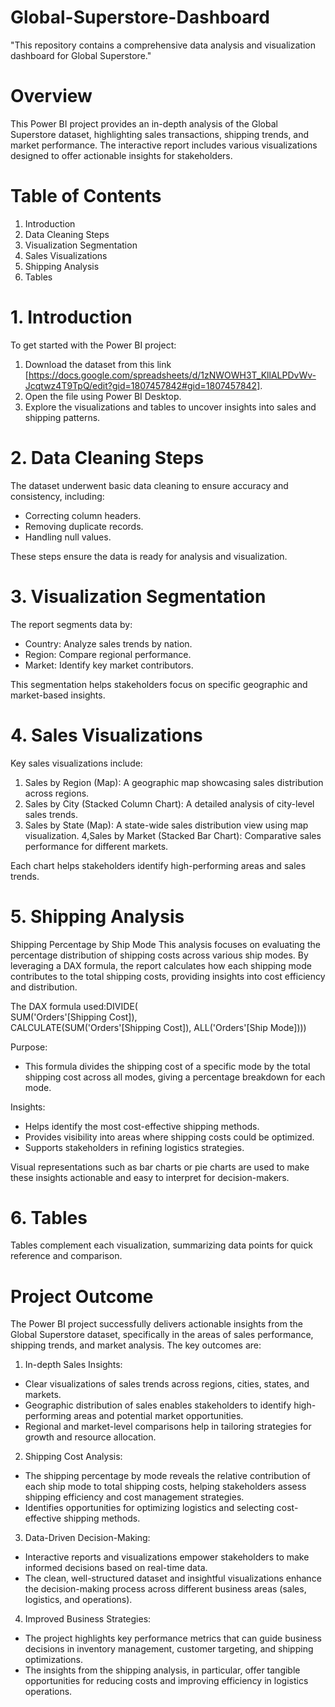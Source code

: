 # Global-Superstore-Dashboard

"This repository contains a comprehensive data analysis and visualization dashboard for Global Superstore."

# Overview

This Power BI project provides an in-depth analysis of the Global Superstore dataset, highlighting sales transactions, shipping trends, and market performance. The interactive report includes various visualizations designed to offer actionable insights for stakeholders.


# Table of Contents

1. Introduction
2. Data Cleaning Steps
3. Visualization Segmentation
4. Sales Visualizations
5. Shipping Analysis
6. Tables

# 1. Introduction

To get started with the Power BI project:

1. Download the dataset from this link [https://docs.google.com/spreadsheets/d/1zNWOWH3T_KllALPDvWv-Jcqtwz4T9TpQ/edit?gid=1807457842#gid=1807457842].
2. Open the file using Power BI Desktop.
3. Explore the visualizations and tables to uncover insights into sales and shipping patterns.

# 2. Data Cleaning Steps

The dataset underwent basic data cleaning to ensure accuracy and consistency, including:

- Correcting column headers.
- Removing duplicate records.
- Handling null values.

These steps ensure the data is ready for analysis and visualization.

# 3. Visualization Segmentation

The report segments data by:

- Country: Analyze sales trends by nation.
- Region: Compare regional performance.
- Market: Identify key market contributors.

This segmentation helps stakeholders focus on specific geographic and market-based insights.

# 4. Sales Visualizations

Key sales visualizations include:

1. Sales by Region (Map): A geographic map showcasing sales distribution across regions.
2. Sales by City (Stacked Column Chart): A detailed analysis of city-level sales trends.
3. Sales by State (Map): A state-wide sales distribution view using map visualization.
4,Sales by Market (Stacked Bar Chart): Comparative sales performance for different markets.

Each chart helps stakeholders identify high-performing areas and sales trends.

# 5. Shipping Analysis

Shipping Percentage by Ship Mode
This analysis focuses on evaluating the percentage distribution of shipping costs across various ship modes. By leveraging a DAX formula, the report calculates how each shipping mode contributes to the total shipping costs, providing insights into cost efficiency and distribution.

The DAX formula used:DIVIDE(  
    SUM('Orders'[Shipping Cost]),  
    CALCULATE(SUM('Orders'[Shipping Cost]), ALL('Orders'[Ship Mode])))

Purpose: 
- This formula divides the shipping cost of a specific mode by the total shipping cost across all modes, giving a percentage breakdown for each mode.

Insights:
- Helps identify the most cost-effective shipping methods.
- Provides visibility into areas where shipping costs could be optimized.
- Supports stakeholders in refining logistics strategies.

Visual representations such as bar charts or pie charts are used to make these insights actionable and easy to interpret for decision-makers.



# 6. Tables

Tables complement each visualization, summarizing data points for quick reference and comparison.

# Project Outcome

The Power BI project successfully delivers actionable insights from the Global Superstore dataset, specifically in the areas of sales performance, shipping trends, and market analysis. The key outcomes are:

1. In-depth Sales Insights:

- Clear visualizations of sales trends across regions, cities, states, and markets.
- Geographic distribution of sales enables stakeholders to identify high-performing areas and potential market opportunities.
- Regional and market-level comparisons help in tailoring strategies for growth and resource allocation.

2. Shipping Cost Analysis:

- The shipping percentage by mode reveals the relative contribution of each ship mode to total shipping costs, helping stakeholders assess shipping efficiency and cost management strategies.
- Identifies opportunities for optimizing logistics and selecting cost-effective shipping methods.

3. Data-Driven Decision-Making:

- Interactive reports and visualizations empower stakeholders to make informed decisions based on real-time data.
- The clean, well-structured dataset and insightful visualizations enhance the decision-making process across different business areas (sales, logistics, and operations).

4. Improved Business Strategies:

- The project highlights key performance metrics that can guide business decisions in inventory management, customer targeting, and shipping optimizations.
- The insights from the shipping analysis, in particular, offer tangible opportunities for reducing costs and improving efficiency in logistics operations.
